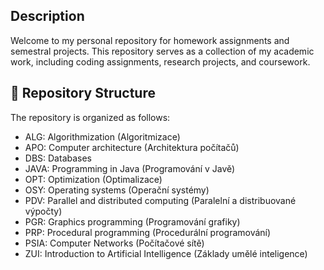 ## Description
Welcome to my personal repository for homework assignments and semestral projects. This repository serves as a collection of my academic work, including coding assignments, research projects, and coursework.

## 📂 Repository Structure
The repository is organized as follows:
* ALG: Algorithmization (Algoritmizace)  
* APO: Computer architecture (Architektura počítačů)  
* DBS: Databases  
* JAVA: Programming in Java (Programování v Javě)  
* OPT: Optimization (Optimalizace)  
* OSY: Operating systems (Operační systémy)  
* PDV: Parallel and distributed computing (Paralelní a distribuované výpočty)  
* PGR: Graphics programming (Programování grafiky)  
* PRP: Procedural programming (Procedurální programování)  
* PSIA: Computer Networks (Počítačové sítě)  
* ZUI: Introduction to Artificial Intelligence (Základy umělé inteligence) 
